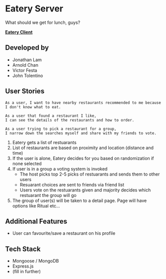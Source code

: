 # Eatery Server

What should we get for lunch, guys?

**[Eatery Client](https://github.com/mstop4/eatery-client)**

## Developed by

* Jonathan Lam
* Arnold Chan
* Victor Festa
* John Tolentino

## User Stories

```
As a user, I want to have nearby restaurants recommended to me because I don't know what to eat.
```
```
As a user that found a restaurant I like,
I can see the details of the restaurants and how to order.
```
```
As a user trying to pick a restaurant for a group,
I narrow down the searches myself and share with my friends to vote.
```
1. Eatery gets a list of restuarants
2. List of restaurants are based on proximity and location (distance and time)
3. If the user is alone, Eatery decides for you based on randomization if none selected
4. If user is in a group a voting system is invoked
    * The host picks top 2-5 picks of restuarants and sends them to other users
    * Resuarant choices are sent to friends via friend list
    * Users vote on the restuarants given and majority decides which restuarant the group will go
5. The group of user(s) will be taken to a detail page. Page will have options like Ritual etc...

## Additional Features
* User can favourite/save a restaurant on his profile

## Tech Stack

- Mongoose / MongoDB
- Express.js
- (fill in further)

